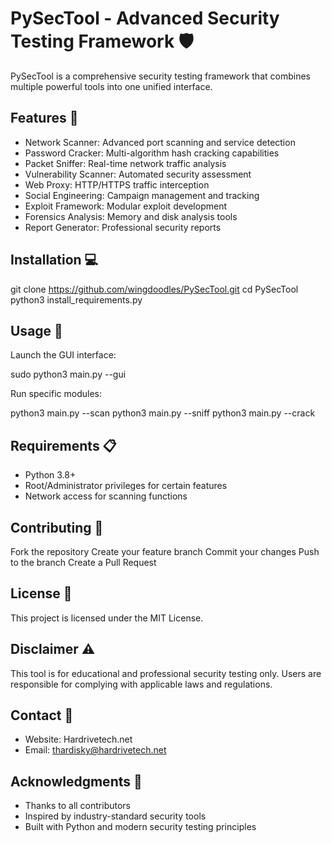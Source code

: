 # PySecTool - Advanced Security Testing Framework 🛡️

PySecTool is a comprehensive security testing framework that combines multiple powerful tools into one unified interface.

## Features 🚀

- Network Scanner: Advanced port scanning and service detection
- Password Cracker: Multi-algorithm hash cracking capabilities
- Packet Sniffer: Real-time network traffic analysis
- Vulnerability Scanner: Automated security assessment
- Web Proxy: HTTP/HTTPS traffic interception
- Social Engineering: Campaign management and tracking
- Exploit Framework: Modular exploit development
- Forensics Analysis: Memory and disk analysis tools
- Report Generator: Professional security reports

## Installation 💻


git clone https://github.com/wingdoodles/PySecTool.git
cd PySecTool
python3 install_requirements.py


## Usage 🔧

Launch the GUI interface:

sudo python3 main.py --gui


Run specific modules:

python3 main.py --scan <target>
python3 main.py --sniff <interface>
python3 main.py --crack <hashfile>


## Requirements 📋

- Python 3.8+
- Root/Administrator privileges for certain features
- Network access for scanning functions

## Contributing 🤝

Fork the repository
Create your feature branch
Commit your changes
Push to the branch
Create a Pull Request

## License 📄

This project is licensed under the MIT License.

## Disclaimer ⚠️

This tool is for educational and professional security testing only. Users are responsible for complying with applicable laws and regulations.

## Contact 📧

- Website: Hardrivetech.net
- Email: thardisky@hardrivetech.net

## Acknowledgments 🌟

- Thanks to all contributors
- Inspired by industry-standard security tools
- Built with Python and modern security testing principles
